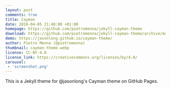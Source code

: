 ```yaml
---
layout: post
comments: true
title: Cayman
date: 2016-04-05 21:40:00 +01:00
homepage: https://github.com/pietromenna/jekyll-cayman-theme
download: https://github.com/pietromenna/jekyll-cayman-theme/archive/master.zip
demo: https://jasonlong.github.io/cayman-theme/
author: Pietro Menna (@pietromenna)
thumbnail: cayman-theme.webp
license: CC-BY-4.0
license_link: https://creativecommons.org/licenses/by/4.0/
carousel:
 - 'screenshot.png'
---
```


This is a Jekyll theme for @jasonlong's Cayman theme on GitHub Pages.
